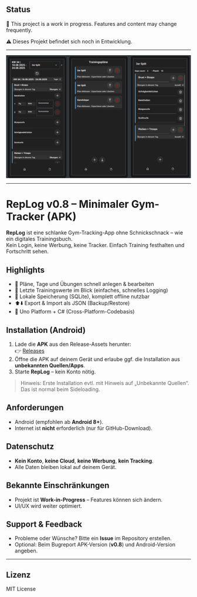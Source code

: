 ## Status

🚧 This project is a work in progress. Features and content may change frequently.

⚠️ Dieses Projekt befindet sich noch in Entwicklung.

---

<div style="display: flex; gap: 10px;">
  <img src="Tiny_GymBook/Assets/Screenshots/Sreenshoot.png" width="800" />
</div>

---

# RepLog v0.8 – Minimaler Gym-Tracker (APK)

**RepLog** ist eine schlanke Gym-Tracking-App ohne Schnickschnack – wie ein digitales Trainingsbuch.  
Kein Login, keine Werbung, keine Tracker. Einfach Training festhalten und Fortschritt sehen.

## Highlights

- 📝 Pläne, Tage und Übungen schnell anlegen & bearbeiten
- 🔢 Letzte Trainingswerte im Blick (einfaches, schnelles Logging)
- 💾 Lokale Speicherung (SQLite), komplett offline nutzbar
- ⬆️⬇️ Export & Import als JSON (Backup/Restore)
- 🧭 Uno Platform + C# (Cross-Platform-Codebasis)

## Installation (Android)

1. Lade die **APK** aus den Release-Assets herunter:  
   👉 [Releases](https://github.com/JT-808/TinyGymBook/releases)  
2. Öffne die APK auf deinem Gerät und erlaube ggf. die Installation aus **unbekannten Quellen/Apps**.
3. Starte **RepLog** – kein Konto nötig.

> Hinweis: Erste Installation evtl. mit Hinweis auf „Unbekannte Quellen“. Das ist normal beim Sideloading.

## Anforderungen

- Android (empfohlen ab **Android 8+**).
- Internet ist **nicht** erforderlich (nur für GitHub-Download).

## Datenschutz

- **Kein Konto**, **keine Cloud**, **keine Werbung**, **kein Tracking**.
- Alle Daten bleiben lokal auf deinem Gerät.

## Bekannte Einschränkungen

- Projekt ist **Work-in-Progress** – Features können sich ändern.
- UI/UX wird weiter optimiert.

## Support & Feedback

- Probleme oder Wünsche? Bitte ein **Issue** im Repository erstellen.
- Optional: Beim Bugreport APK-Version (**v0.8**) und Android-Version angeben.

---

## Lizenz

MIT License

